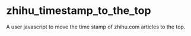 # zhihu_timestamp_to_the_top
A user javascript to move the time stamp of zhihu.com articles to the top.
